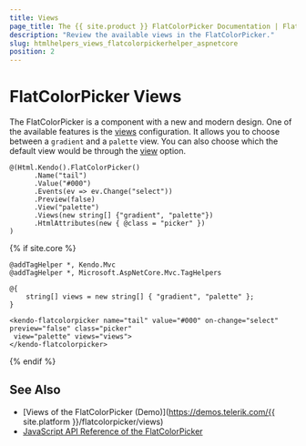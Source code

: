 ```yaml
---
title: Views
page_title: The {{ site.product }} FlatColorPicker Documentation | FlatColorPicker Views
description: "Review the available views in the FlatColorPicker."
slug: htmlhelpers_views_flatcolorpickerhelper_aspnetcore
position: 2
---
```


# FlatColorPicker Views

The FlatColorPicker is a component with a new and modern design. One of the available features is the [views](https://docs.telerik.com/kendo-ui/api/javascript/ui/flatcolorpicker/configuration/views) configuration. It allows you to choose between a `gradient` and a `palette` view. You can also choose which the default view would be through the [view](https://docs.telerik.com/kendo-ui/api/javascript/ui/flatcolorpicker/configuration/view) option.

```HtmlHelper
@(Html.Kendo().FlatColorPicker()
      .Name("tail")
      .Value("#000")
      .Events(ev => ev.Change("select"))
      .Preview(false)
      .View("palette")
      .Views(new string[] {"gradient", "palette"})
      .HtmlAttributes(new { @class = "picker" })
)
```
{% if site.core %}
```TagHelper
@addTagHelper *, Kendo.Mvc
@addTagHelper *, Microsoft.AspNetCore.Mvc.TagHelpers

@{
    string[] views = new string[] { "gradient", "palette" };
}

<kendo-flatcolorpicker name="tail" value="#000" on-change="select" preview="false" class="picker"
 view="palette" views="views">
</kendo-flatcolorpicker>
```
{% endif %}

## See Also

* [Views of the FlatColorPicker (Demo)](https://demos.telerik.com/{{ site.platform }}/flatcolorpicker/views)
* [JavaScript API Reference of the FlatColorPicker](/api/javascript/ui/flatcolorpicker)
